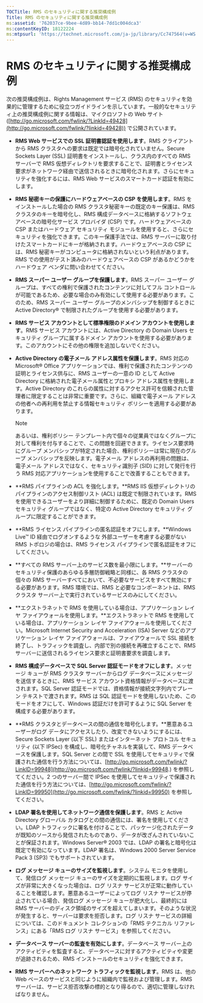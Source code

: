```yaml
---
TOCTitle: RMS のセキュリティに関する推奨構成例
Title: RMS のセキュリティに関する推奨構成例
ms:assetid: '762037ce-9bee-4d89-bb14-7dd1c004dca3'
ms:contentKeyID: 18122224
ms:mtpsurl: 'https://technet.microsoft.com/ja-jp/library/Cc747564(v=WS.10)'
---
```


RMS のセキュリティに関する推奨構成例
====================================

次の推奨構成例は、Rights Management サービス (RMS) のセキュリティを効果的に管理するために役立つガイドラインを示しています。一般的なセキュリティ上の推奨構成例に関する情報は、マイクロソフトの Web サイト ([http://go.microsoft.com/fwlink/?LinkId=49428](http://go.microsoft.com/fwlink/?linkid=49428)) で公開されています。

-   **RMS Web サービスでの SSL 証明書認証を使用します**。RMS クライアントから RMS クラスタへの要求は既定では暗号化されていません。Secure Sockets Layer (SSL) 証明書をインストールし、クラス内のすべての RMS サーバーで RMS 仮想ディレクトリを要求することで、証明書とライセンス要求がネットワーク経由で送信されるときに暗号化されます。さらにセキュリティを強化するには、RMS Web サービスのスマートカード認証を有効にします。
-   **RMS 秘密キーの保護にハードウェアベースの CSP を使用します**。RMS をインストールした場合の RMS クラスタ秘密キーの既定のキー保護は、RMS クラスタのキーを暗号化し、RMS 構成データベースに格納するソフトウェアベースの暗号化サービス プロバイダ (CSP) です。ハードウェアベースの CSP またはハードウェア セキュリティ モジュールを使用すると、さらにセキュリティを強化できます。このキー保護手法では、RMS サーバーに取り付けたスマートカードにキーが格納されます。ハードウェアベースの CSP には、RMS 秘密キーがコンピュータに格納されないという利点があります。RMS での使用がテスト済みのハードウェアベースの CSP があるかどうかをハードウェア ベンダに問い合わせてください。
-   **RMS スーパー ユーザー グループを保護します**。RMS スーパー ユーザー グループは、すべての権利で保護されたコンテンツに対してフル コントロールが可能であるため、必要な場合のみ有効にして使用する必要があります。このため、RMS スーパー ユーザー グループのメンバシップを制御するときに Active Directory® で制限されたグループを使用する必要があります。
-   **RMS サービス アカウントとして標準権限のドメイン アカウントを使用します**。RMS サービス アカウントには、Active Directory の Domain Users セキュリティ グループに属するドメイン アカウントを使用する必要があります。このアカウントにその他の権限を追加しないでください。
-   **Active Directory の電子メール アドレス属性を保護します**。RMS 対応の Microsoft® Office アプリケーションでは、権利で保護されたコンテンツの証明とライセンス供与に、RMS ユーザーの一意の ID として Active Directory に格納された電子メール属性とプロキシ アドレス属性を使用します。Active Directory のこれらの属性に対するアクセス許可を信頼された管理者に限定することは非常に重要です。さらに、組織で電子メール アドレスの他者への再利用を禁止する情報セキュリティ ポリシーを適用する必要があります。

    > [!NOTE]  
    > あるいは、権利ポリシー テンプレート内で個々の従業員ではなくグループに対して権利を付与することで、この問題を回避できます。ライセンス要求時にグループ メンバシップが特定された場合、権利ポリシーは常に現在のグループ メンバシップを反映します。電子メール アドレスの再利用の問題は、電子メール アドレスではなく、セキュリティ識別子 (SID) に対して発行を行う RMS 対応アプリケーションを使用することで改善することもできます。 

-   **RMS パイプラインの ACL を強化します。**RMS IIS 仮想ディレクトリのパイプラインのアクセス制御リスト (ACL) は既定で制限されています。RMS を使用できるユーザーをより詳細に制御するために、既定の Domain Users セキュリティ グループではなく、特定の Active Directory セキュリティ グループに限定することができます。
-   **RMS ライセンス パイプラインの匿名認証をオフにします。**Windows Live™ ID 経由でログオンするような 外部ユーザーを考慮する必要がない RMS トポロジの場合は、RMS ライセンス パイプラインで匿名認証をオフにしてください。
-   **すべての RMS サーバー上のサービス数を最小限にします。**サーバーのセキュリティ保護のあらゆる多層防御戦略と同様に、各 RMS クラスタの個々の RMS サーバーすべてにおいて、不必要なサービスをすべて無効にする必要があります。RMS 環境では、RMS と必要なコンポーネントは、RMS クラスタ サーバー上で実行されているサービスのみにしてください。
-   **エクストラネットで RMS を使用している場合は、アプリケーション レイヤ ファイアウォールを使用します。**エクストラネットで RMS を使用している場合は、アプリケーション レイヤ ファイアウォールを使用してください。Microsoft Internet Security and Acceleration (ISA) Server などのアプリケーション レイヤ ファイアウォールは、ファイアウォールで SSL 接続を終了し、トラフィックを調査し、内部で別の接続を再確立することで、RMS サーバーに送信されるライセンス要求と証明書要求を調査します。
-   **RMS 構成データベースで SQL Server 認証モードをオフにします**。メッセージ キューが RMS クラスタ サーバーからログ データベースにメッセージを送信するときに、RMS サービス アカウント資格情報がデータベースに渡されます。SQL Server 認証モードでは、資格情報が接続文字列内でプレーン テキストで渡されます。RMS は SQL 認証モードを使用しないため、このモードをオフにして、Windows 認証だけを許可するように SQL Server を構成する必要があります。
-   **RMS クラスタとデータベースの間の通信を暗号化します。**悪意あるユーザーがログ データにアクセスしたり、改変できないようにするには、Secure Sockets Layer (以下 SSL) またはインターネット プロトコル セキュリティ (以下 IPSec) を構成し、暗号化チャネルを実装して、RMS データベースを保護します。SQL Server との間で SSL を使用してセキュリティで保護された通信を行う方法については、[http://go.microsoft.com/fwlink/?LinkID=99948](http://go.microsoft.com/fwlink/?linkid=99948.) を参照してください。2 つのサーバー間で IPSec を使用してセキュリティで保護された通信を行う方法については、[http://go.microsoft.com/fwlink/?LinkID=99950](http://go.microsoft.com/fwlink/?linkid=99950) を参照してください。
-   **LDAP 署名を使用してネットワーク通信を保護します**。RMS と Active Directory グローバル カタログとの間の通信には、署名を使用してください。LDAP トラフィックに署名を付けることで、パッケージ化されたデータが既知のソースから発信されたものであり、データが改ざんされていないことが保証されます。Windows Server® 2003 では、LDAP の署名と暗号化は既定で有効になっています。LDAP 署名は、Windows 2000 Server Service Pack 3 (SP3) でもサポートされています。
-   **ログ メッセージ キューのサイズを監視します**。システム モニタを使用して、発信ログ メッセージ キューのサイズを定期的に監視します。ログ サイズが非常に大きくなった場合は、ログ リスナ サービスが正常に動作していることを確認します。悪意あるユーザーによってログ リスナ サービスが停止されている場合、発信ログ メッセージ キューが肥大化し、最終的には RMS サーバーのディスク領域のサイズを超えてしまいます。そのような状況が発生すると、サーバーは要求を拒否します。ログ リスナ サービスの詳細については、このドキュメント コレクションの「RMS テクニカル リファレンス」にある「RMS ログ リスナ サービス」を参照してください。
-   **データベース サーバーの監査を有効にします**。データベース サーバー上のアクティビティを監査すると、データベースに対するアクティビティや変更が追跡されるため、RMS インストールのセキュリティを強化できます。
-   **RMS サーバーへのネットワーク トラフィックを監視します**。RMS は、他の Web ベースのサービスと同じように組織内で監視および管理します。RMS サーバーは、サービス拒否攻撃の標的となり得るので、適切に管理しなければなりません。
